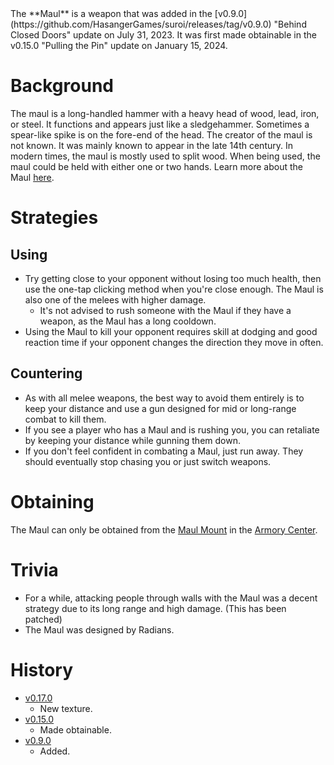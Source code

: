 <Stub />
The **Maul** is a weapon that was added in the [v0.9.0](https://github.com/HasangerGames/suroi/releases/tag/v0.9.0) "Behind Closed Doors" update on July 31, 2023. It was first made obtainable in the v0.15.0 "Pulling the Pin" update on January 15, 2024.

# Background

The maul is a long-handled hammer with a heavy head of wood, lead, iron, or steel. It functions and appears just like a sledgehammer. Sometimes a spear-like spike is on the fore-end of the head. The creator of the maul is not known. It was mainly known to appear in the late 14th century. In modern times, the maul is mostly used to split wood. When being used, the maul could be held with either one or two hands. Learn more about the Maul [here](https://en.wikipedia.org/wiki/Sledgehammer#Post_maul).

# Strategies

## Using 

- Try getting close to your opponent without losing too much health, then use the one-tap clicking method when you're close enough. The Maul is also one of the melees with higher damage.
  - It's not advised to rush someone with the Maul if they have a weapon, as the Maul has a long cooldown.
- Using the Maul to kill your opponent requires skill at dodging and good reaction time if your opponent changes the direction they move in often.

## Countering 

- As with all melee weapons, the best way to avoid them entirely is to keep your distance and use a gun designed for mid or long-range combat to kill them.
 - If you see a player who has a Maul and is rushing you, you can retaliate by keeping your distance while gunning them down.
  - If you don't feel confident in combating a Maul, just run away. They should eventually stop chasing you or just switch weapons.

# Obtaining 

The Maul can only be obtained from the [Maul Mount](/obstacles/gun_mounts) in the [Armory Center](/buildings/armory_meta).

# Trivia

- For a while, attacking people through walls with the Maul was a decent strategy due to its long range and high damage. (This has been patched)
- The Maul was designed by Radians.

# History

- [v0.17.0](https://github.com/HasangerGames/suroi/releases/tag/v0.17.0)
  - New texture.
- [v0.15.0](https://github.com/HasangerGames/suroi/releases/tag/v0.15.0)
  - Made obtainable.
- [v0.9.0](https://github.com/HasangerGames/suroi/releases/tag/v0.9.0)
  - Added.
